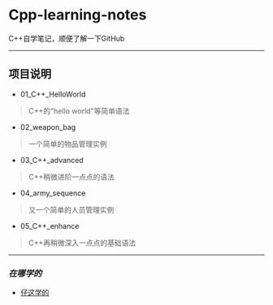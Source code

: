 # Cpp-learning-notes
C++自学笔记，顺便了解一下GitHub

-----

## 项目说明
* 01_C++_HelloWorld
> C++的"hello world"等简单语法
* 02_weapon_bag
> 一个简单的物品管理实例
* 03_C++_advanced
> C++稍微进阶一点点的语法
* 04_army_sequence
> 又一个简单的人员管理实例
* 05_C++_enhance
> C++再稍微深入一点点的基础语法

-----
### _在哪学的_
* [仔这学的](https://www.bilibili.com/video/BV1et411b73Z?vd_source=17bd8b1bb0b1b1bf9cfe6344678a3319)
